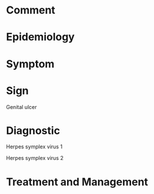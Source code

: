# Comment

# Epidemiology

# Symptom

# Sign

Genital ulcer

# Diagnostic

Herpes symplex virus 1

Herpes symplex virus 2

# Treatment and Management
